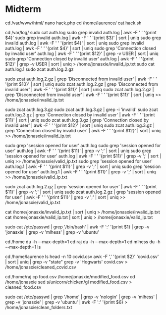 # Midterm

cd /var/www/html/
nano hack.php
cd /home/laurence/
cat hack.sh

cd /var/log/
sudo cat auth.log
sudo grep invalid auth.log | awk -F ' ' '{print $4}'
sudo grep invalid auth.log | awk -F ' ' '{print $3}' | sort | uniq
sudo grep invalid auth.log | awk -F ' ' '{print $4}' | sort | uniq
sudo grep invalid auth.log | awk -F ' ' '{print $4}' | sort | uniq
sudo grep 'Connection closed by invalid user' auth.log | awk -F ' ' '{print $12}' | grep -v USER | sort | uniq
sudo grep 'Connection closed by invalid user' auth.log | awk -F ' ' '{print $12}' | grep -v USER | sort | uniq > /home/jonasxie/invalid_ip.txt
sudo cat auth.log.1
sudo zcat auth.log.2.gz 

sudo zcat auth.log.2.gz | grep 'Disconnected from invalid user' | awk -F ' ' '{print $10}' | sort | uniq
sudo zcat auth.log.2.gz | grep 'Disconnected from invalid user' | awk -F ' ' '{print $11}' | sort | uniq
sudo zcat auth.log.2.gz | grep 'Disconnected from invalid user' | awk -F ' ' '{print $11}' | sort | uniq >> /home/jonasxie/invalid_ip.txt

sudo zcat auth.log.3.gz 
sudo zcat auth.log.3.gz | grep -i 'invalid'
sudo zcat auth.log.3.gz | grep 'Connection closed by invalid user' | awk -F ' ' '{print $11}' | sort | uniq 
sudo zcat auth.log.3.gz | grep 'Connection closed by invalid user' | awk -F ' ' '{print $12}' | sort | uniq 
sudo zcat auth.log.3.gz | grep 'Connection closed by invalid user' | awk -F ' ' '{print $12}' | sort | uniq >> /home/jonasxie/invalid_ip.txt

sudo grep 'session opened for user' auth.log
sudo grep 'session opened for user' auth.log | awk -F ' ' '{print $11}' | grep -v ';' | sort | uniq
sudo grep 'session opened for user' auth.log | awk -F ' ' '{print $11}' | grep -v ';' | sort | uniq >> /home/jonasxie/valid_ip.txt
sudo grep 'session opened for user' auth.log.1 | awk -F ' ' '{print $11}' | grep -v ';' | sort | uniq
sudo grep 'session opened for user' auth.log.1 | awk -F ' ' '{print $11}' | grep -v ';' | sort | uniq >> /home/jonasxie/valid_ip.txt

sudo zcat auth.log.2.gz | grep 'session opened for user' | awk -F ' ' '{print $11}' | grep -v ';' | sort | uniq
sudo zcat auth.log.2.gz | grep 'session opened for user' | awk -F ' ' '{print $11}' | grep -v ';' | sort | uniq >> /home/jonasxie/valid_ip.txt

cat /home/jonasxie/invalid_ip.txt | sort | uniq > /home/jonasxie/invalid_ip.txt
cat /home/jonasxie/valid_ip.txt | sort | uniq > /home/jonasxie/valid_ip.txt


sudo cat /etc/passwd | grep '/bin/bash' | awk -F ':' '{print $1} | grep -v 'jonasxie' | grep -v 'mlhess' | grep -v 'ubuntu'

cd /home
du -h --max-depth=1
cd raj
du -h --max-depth=1
cd mlhess
du -h --max-depth=1
ls

cd /home/laurence
ls
head -n 10 covid.csv
awk -F ',' '{print $2}' 'covid.csv' | sort | uniq | grep -v "state"
grep -v 'Hogwarts' covid.csv > /home/jonasxie/cleaned_covid.csv

cd /home/raj
cp food.csv /home/jonasxie/modified_food.csv
cd /home/jonasxie
sed s/unicorn/chicken/gI modified_food.csv > cleaned_food.csv



sudo cat /etc/passwd | grep '/home' | grep -v 'nologin' | grep -v 'mlhess' | grep -v 'jonasxie' | grep -v 'ubuntu' | awk -F ':' '{print $6} > /home/jonasxie/clean_folders.txt

